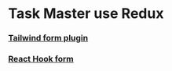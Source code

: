 # Task Master use Redux

### [Tailwind form plugin](https://github.com/tailwindlabs/tailwindcss-forms)
### [React Hook form](https://www.react-hook-form.com/)
